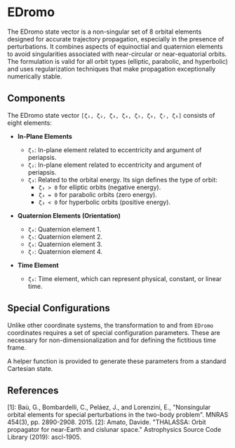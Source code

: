# EDromo

The EDromo state vector is a non-singular set of 8 orbital elements designed for accurate trajectory propagation, especially in the presence of perturbations. It combines aspects of equinoctial and quaternion elements to avoid singularities associated with near-circular or near-equatorial orbits. The formulation is valid for all orbit types (elliptic, parabolic, and hyperbolic) and uses regularization techniques that make propagation exceptionally numerically stable.

## Components

The EDromo state vector `[ζ₁, ζ₂, ζ₃, ζ₄, ζ₅, ζ₆, ζ₇, ζ₈]` consists of eight elements:

*   **In-Plane Elements**
    *   `ζ₁`: In-plane element related to eccentricity and argument of periapsis.
    *   `ζ₂`: In-plane element related to eccentricity and argument of periapsis.
    *   `ζ₃`: Related to the orbital energy. Its sign defines the type of orbit:
        *   `ζ₃ > 0` for elliptic orbits (negative energy).
        *   `ζ₃ = 0` for parabolic orbits (zero energy).
        *   `ζ₃ < 0` for hyperbolic orbits (positive energy).

*   **Quaternion Elements (Orientation)**
    *   `ζ₄`: Quaternion element 1.
    *   `ζ₅`: Quaternion element 2.
    *   `ζ₆`: Quaternion element 3.
    *   `ζ₇`: Quaternion element 4.

*   **Time Element**
    *   `ζ₈`: Time element, which can represent physical, constant, or linear time.

## Special Configurations

Unlike other coordinate systems, the transformation to and from `EDromo` coordinates requires a set of special configuration parameters. These are necessary for non-dimensionalization and for defining the fictitious time frame.

A helper function is provided to generate these parameters from a standard Cartesian state.

## References
[1]: Baù, G., Bombardelli, C., Peláez, J., and Lorenzini, E., "Nonsingular orbital elements for special perturbations in the two-body problem". MNRAS 454(3), pp. 2890-2908. 2015. 
[2]: Amato, Davide. "THALASSA: Orbit propagator for near-Earth and cislunar space." Astrophysics Source Code Library (2019): ascl-1905.